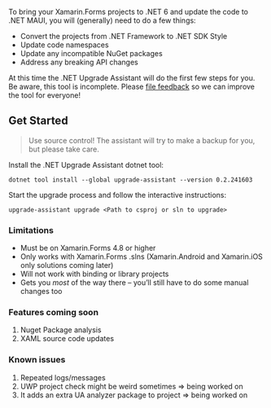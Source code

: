 To bring your Xamarin.Forms projects to .NET 6 and update the code to .NET MAUI, you will (generally) need to do a few things:

* Convert the projects from .NET Framework to .NET SDK Style
* Update code namespaces
* Update any incompatible NuGet packages
* Address any breaking API changes

At this time the .NET Upgrade Assistant will do the first few steps for you. Be aware, this tool is incomplete. Please [file feedback](https://github.com/dotnet/upgrade-assistant/issues) so we can improve the tool for everyone!

## Get Started

> Use source control! The assistant will try to make a backup for you, but please take care.

Install the .NET Upgrade Assistant dotnet tool: 

```
dotnet tool install --global upgrade-assistant --version 0.2.241603
```

Start the upgrade process and follow the interactive instructions:

```
upgrade-assistant upgrade <Path to csproj or sln to upgrade>
```

### Limitations
-	Must be on Xamarin.Forms 4.8 or higher
-	Only works with Xamarin.Forms .slns (Xamarin.Android and Xamarin.iOS only solutions coming later)
-	Will not work with binding or library projects
-	Gets you _most_ of the way there – you’ll still have to do some manual changes too

### Features coming soon

1. Nuget Package analysis
2. XAML source code updates

### Known issues

1. Repeated logs/messages
2. UWP project check might be weird sometimes => being worked on
3. It adds an extra UA analyzer package to project => being worked on
